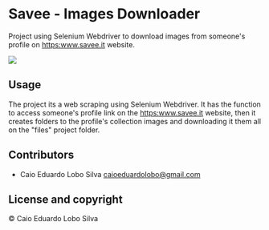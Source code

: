 # Savee - Images Downloader

Project using Selenium Webdriver to download images from someone's profile on <https:www.savee.it> website.

</div align="center">
  <img src="https://cdn.discordapp.com/attachments/637058557254041600/921180829168840704/Savee_it_image_downloader3.png"/>
</div>

## Usage

The project its a web scraping using Selenium Webdriver. It has the function to access someone's profile link on the <https:www.savee.it> website, then it creates folders to the profile's collection images and downloading it them all on the "files" project folder.

## Contributors
- Caio Eduardo Lobo Silva <caioeduardolobo@gmail.com>

## License and copyright

© Caio Eduardo Lobo Silva
